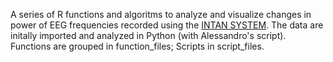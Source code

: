 A series of R functions and algoritms to analyze and visualize changes in power of EEG frequencies recorded using the [INTAN SYSTEM](http://intantech.com/RHD2000_evaluation_system.html). The data are initally imported and analyzed in Python (with Alessandro's script).
Functions are grouped in function_files;
Scripts in script_files.
